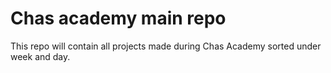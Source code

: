 # Chas academy main repo
This repo will contain all projects made during Chas Academy sorted under week and day.
